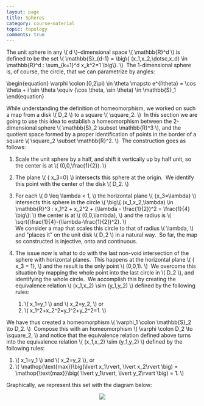 ```yaml
---
layout: page
title: Spheres
category: course-material
topic: topology
comments: true
---
```


The unit sphere in any <span>\\( d \\)</span>–dimensional space <span>\\( \mathbb{R}^d \\)</span> is defined to be the set <span>\\( \mathbb{S}\_{d-1} = \big\\{ (x\_1,x\_2,\dotsc,x\_d) \in \mathbb{R}^d : \sum\_{k=1}^d x\_k^2=1 \big\\}. \\)</span>  The 1-dimensional sphere is, of course, the circle, that we can parametrize by angles:

<div>
\begin{equation}
 \varphi \colon [0,2\pi) \in \theta \mapsto e^{i\theta} = \cos \theta + i \sin \theta \equiv (\cos \theta, \sin \theta) \in \mathbb{S}_1 
 \end{equation}
</div>

While understanding the definition of homeomorphism, we worked on such a map from a disk <span>\\( D_2 \\)</span> to a square <span>\\( \square_2. \\)</span>  In this section we are going to use this idea to establish a homeomorphism between the 2-dimensional sphere <span>\\( \mathbb{S}_2 \subset \mathbb{R}^3 \\)</span>, and the quotient space formed by a proper identification of points in the border of a square <span>\\( \square_2 \subset \mathbb{R}^2. \\)</span>  The construction goes as follows:

1. Scale the unit sphere by a half, and shift it vertically up by half unit, so the center is at <span>\\( (0,0,\frac{1}{2}). \\)</span>
2. The plane <span>\\( \{ x_3=0\} \\)</span> intersects this sphere at the origin.  We identify this point with the center of the disk <span>\\( D_2. \\)</span>
3. For each <span>\\( 0 \leq \lambda < 1, \\)</span> the horizontal plane <span>\\( \{x_3=\lambda\} \\)</span> intersects this sphere in the circle <span>\\( \big\\{ (x\_1,x\_2,\lambda) \in \mathbb{R}^3 : x\_1^2 + x\_2^2 + (\lambda - \frac{1}{2})^2 = \frac{1}{4} \big\\}: \\)</span> the center is at <span>\\( (0,0,\lambda), \\)</span> and the radius is <span>\\( \sqrt{\frac{1}{4}-(\lambda-\frac{1}{2})^2}. \\)</span><br />
We consider a map that scales this circle to that of radius <span>\\( \lambda, \\)</span> and "places it" on the unit disk <span>\\( D_2 \\)</span> in a natural way.  So far, the map so constructed is injective, onto and continuous.
4. The issue now is what to do with the last non-void intersection of the sphere with horizontal planes.  This happens at the horizontal plane <span>\\( \{ x_3 = 1\}, \\)</span> and the result is the only point <span>\\( (0,0,1). \\)</span>  We overcome this situation by mapping the whole point into the last circle in <span>\\( D_2 \\)</span>, and identifying the whole circle.  We accomplish this by creating the equivalence relation <span>\\( (x_1,x_2) \sim (y_1,y_2) \\)</span> defined by the following rules:

	1. <span>\\( x_1=y_1 \\)</span> and <span>\\( x_2=y_2, \\)</span> or
	2. <span>\\( x_1^2+x_2^2=y_1^2+y_2^2=1. \\)</span>


We have thus created a homeomorphism <span>\\( \varphi_1 \colon \mathbb{S}_2 \to D_2. \\)</span>  Compose this with an homeomorphism <span>\\( \varphi \colon D_2 \to \square_2, \\)</span> and notice that the equivalence relation defined above turns into the equivalence relation <span>\\( (x_1,x_2) \sim (y_1,y_2) \\)</span> defined by the following rules:

1. <span>\\( x_1=y_1 \\)</span> and <span>\\( x_2=y_2 \\)</span>, or
2. <span>\\( \mathop{\text{max}}\big(\lvert x_1\rvert, \lvert x_2\rvert \big) = \mathop{\text{max}}\big( \lvert y_1\rvert, \lvert y_2\rvert \big) = 1. \\)</span>

Graphically, we represent this set with the diagram below:

<p style="text-align:center;"><img src="http://farm2.static.flickr.com/1411/5124471675_8a5419827d_o_d.jpg" />
